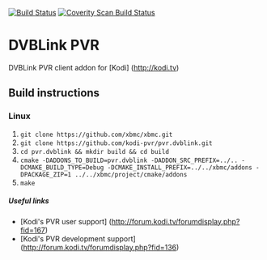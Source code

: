 [![Build Status](https://travis-ci.org/kodi-pvr/pvr.dvblink.svg?branch=master)](https://travis-ci.org/kodi-pvr/pvr.dvblink)
[![Coverity Scan Build Status](https://scan.coverity.com/projects/5120/badge.svg)](https://scan.coverity.com/projects/5120)

# DVBLink PVR
DVBLink PVR client addon for [Kodi] (http://kodi.tv)

## Build instructions

### Linux

1. `git clone https://github.com/xbmc/xbmc.git`
2. `git clone https://github.com/kodi-pvr/pvr.dvblink.git`
3. `cd pvr.dvblink && mkdir build && cd build`
4. `cmake -DADDONS_TO_BUILD=pvr.dvblink -DADDON_SRC_PREFIX=../.. -DCMAKE_BUILD_TYPE=Debug -DCMAKE_INSTALL_PREFIX=../../xbmc/addons -DPACKAGE_ZIP=1 ../../xbmc/project/cmake/addons`
5. `make`

##### Useful links

* [Kodi's PVR user support] (http://forum.kodi.tv/forumdisplay.php?fid=167)
* [Kodi's PVR development support] (http://forum.kodi.tv/forumdisplay.php?fid=136)
